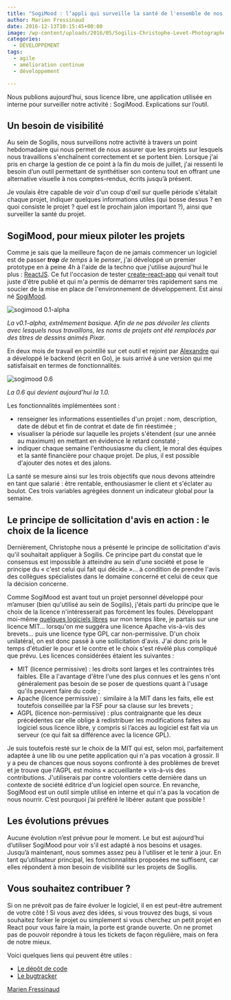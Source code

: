 ```yaml
---
title: "SogiMood : l’appli qui surveille la santé de l'ensemble de nos projets"
author: Marien Fressinaud
date: 2016-12-13T10:15:45+00:00
image: /wp-content/uploads/2016/05/Sogilis-Christophe-Levet-Photographe-8218.jpg
categories:
  - DÉVELOPPEMENT
tags:
  - agile
  - amélioration continue
  - développement

---
```

Nous publions aujourd’hui, sous licence libre, une application utilisée en interne pour surveiller notre activité : SogiMood. Explications sur l’outil.

## Un besoin de visibilité

Au sein de Sogilis, nous surveillons notre activité à travers un point hebdomadaire qui nous permet de nous assurer que les projets sur lesquels nous travaillons s'enchaînent correctement et se portent bien. Lorsque j'ai pris en charge la gestion de ce point à la fin du mois de juillet, j'ai ressenti le besoin d’un outil permettant de synthétiser son contenu tout en offrant une alternative visuelle à nos comptes-rendus, écrits jusqu’à présent.

Je voulais être capable de voir d'un coup d'œil sur quelle période s'étalait chaque projet, indiquer quelques informations utiles (qui bosse dessus ? en quoi consiste le projet ? quel est le prochain jalon important ?), ainsi que surveiller la santé du projet.

## SogiMood, pour mieux piloter les projets

Comme je sais que la meilleure façon de ne jamais commencer un logiciel est de passer **_trop_** _de temps_ à le _penser_, j'ai développé un premier prototype en à peine 4h à l'aide de la techno que j'utilise aujourd'hui le plus : [ReactJS](https://facebook.github.io/react/). Ce fut l'occasion de tester [create-react-app](https://github.com/facebookincubator/create-react-app) qui venait tout juste d'être publié et qui m'a permis de démarrer très rapidement sans me soucier de la mise en place de l'environnement de développement. Est ainsi né [SogiMood](https://github.com/sogilis/SogiMood).

![sogimood 0.1-alpha](/img/2016/12/Capture-d’écran-2016-12-02-à-18.07.05-1024x560.png)

_La v0.1-alpha, extrêmement basique. Afin de ne pas dévoiler les clients avec lesquels nous travaillons, les noms de projets ont été remplacés par des titres de dessins animés Pixar._

En deux mois de travail en pointillé sur cet outil et rejoint par [Alexandre](https://twitter.com/_dumontal) qui a développé le backend (écrit en Go), je suis arrivé à une version qui me satisfaisait en termes de fonctionnalités.

![sogimood 0.6](/img/2016/12/Capture-d’écran-2016-12-02-à-18.21.39-1024x592.png)

_La 0.6 qui devient aujourd'hui la 1.0._

Les fonctionnalités implémentées sont :

* renseigner les informations essentielles d'un projet : nom, description, date de début et fin de contrat et date de fin réestimée ;
* visualiser la période sur laquelle les projets s'étendent (sur une année au maximum) en mettant en évidence le retard constaté ;
* indiquer chaque semaine l'enthousiasme du client, le moral des équipes et la santé financière pour chaque projet. De plus, il est possible d'ajouter des notes et des jalons.

La santé se mesure ainsi sur les trois objectifs que nous devons atteindre en tant que salarié : être rentable, enthousiasmer le client et s'éclater au boulot. Ces trois variables agrégées donnent un indicateur global pour la semaine.

## Le principe de sollicitation d'avis en action : le choix de la licence

Dernièrement, Christophe nous a présenté le principe de sollicitation d'avis qu'il souhaitait appliquer à Sogilis. Ce principe part du constat que le consensus est impossible à atteindre au sein d'une société et pose le principe du « c'est celui qui fait qui décide »… à condition de prendre l'avis des collègues spécialistes dans le domaine concerné et celui de ceux que la décision concerne.

Comme SogiMood est avant tout un projet personnel développé pour m’amuser (bien qu'utilisé au sein de Sogilis), j'étais parti du principe que le choix de la licence n'intéresserait pas forcément les foules. Développant moi-même [quelques logiciels libres](https://github.com/marienfressinaud) sur mon temps libre, je partais sur une licence MIT… lorsqu'on me suggéra une licence Apache vis-à-vis des brevets… puis une licence type GPL car non-permissive. D'un choix unilatéral, on est donc passé à une sollicitation d'avis. J'ai donc pris le temps d'étudier le pour et le contre et le choix s'est révélé plus compliqué que prévu. Les licences considérées étaient les suivantes :

* MIT (licence permissive) : les droits sont larges et les contraintes très faibles. Elle a l'avantage d'être l'une des plus connues et les gens n'ont généralement pas besoin de se poser de questions quant à l'usage qu'ils peuvent faire du code ;
* Apache (licence permissive) : similaire à la MIT dans les faits, elle est toutefois conseillée par la FSF pour sa clause sur les brevets ;
* AGPL (licence non-permissive) : plus contraignante que les deux précédentes car elle oblige à redistribuer les modifications faites au logiciel sous licence libre, y compris si l’accès au logiciel est fait via un serveur (ce qui fait sa différence avec la licence GPL).

Je suis toutefois resté sur le choix de la MIT qui est, selon moi, parfaitement adaptée à une lib ou une petite application qui n'a pas vocation à grossir. Il y a peu de chances que nous soyons confronté à des problèmes de brevet et je trouve que l'AGPL est moins « accueillante » vis-à-vis des contributions. J'utiliserais par contre volontiers cette dernière dans un contexte de société éditrice d'un logiciel open source. En revanche, SogiMood est un outil simple utilisé en interne et qui n'a pas la vocation de nous nourrir. C’est pourquoi j’ai préféré le libérer autant que possible !

## Les évolutions prévues

Aucune évolution n’est prévue pour le moment. Le but est aujourd’hui d’utiliser SogiMood pour voir s'il est adapté à nos besoins et usages. Jusqu’à maintenant, nous sommes assez peu à l'utiliser et le tenir à jour. En tant qu’utilisateur principal, les fonctionnalités proposées me suffisent, car elles répondent à mon besoin de visibilité sur les projets de Sogilis.

## Vous souhaitez contribuer ?

Si on ne prévoit pas de faire évoluer le logiciel, il en est peut-être autrement de votre côté ! Si vous avez des idées, si vous trouvez des bugs, si vous souhaitez forker le projet ou simplement si vous cherchez un petit projet en React pour vous faire la main, la porte est grande ouverte. On ne promet pas de pouvoir répondre à tous les tickets de façon régulière, mais on fera de notre mieux.

Voici quelques liens qui peuvent être utiles :

* [Le dépôt de code](https://github.com/sogilis/SogiMood)
* [Le bugtracker](https://github.com/sogilis/SogiMood/issues)

[Marien Fressinaud](https://twitter.com/berumuron)
